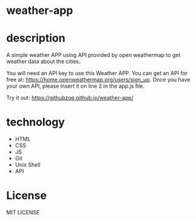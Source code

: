 # weather-app

# description
A simple weather APP using API provided by open weathermap to get weather data about the cities.

You will need an API key to use this Weather APP. You can get an API for free at: https://home.openweathermap.org/users/sign_up. Once you have your own API, please insert it on line 2 in the app.js file.

Try it out: https://githubzoe.github.io/weather-app/

# technology
- HTML
- CSS
- JS
- Git
- Unix Shell
- API

# License
MIT LICENSE